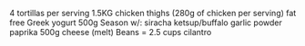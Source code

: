 4 tortillas per serving
1.5KG chicken thighs (280g of chicken per serving)
fat free Greek yogurt 500g
Season w/:
siracha
ketsup/buffalo
garlic powder
paprika
500g cheese (melt)
Beans = 2.5 cups
cilantro
